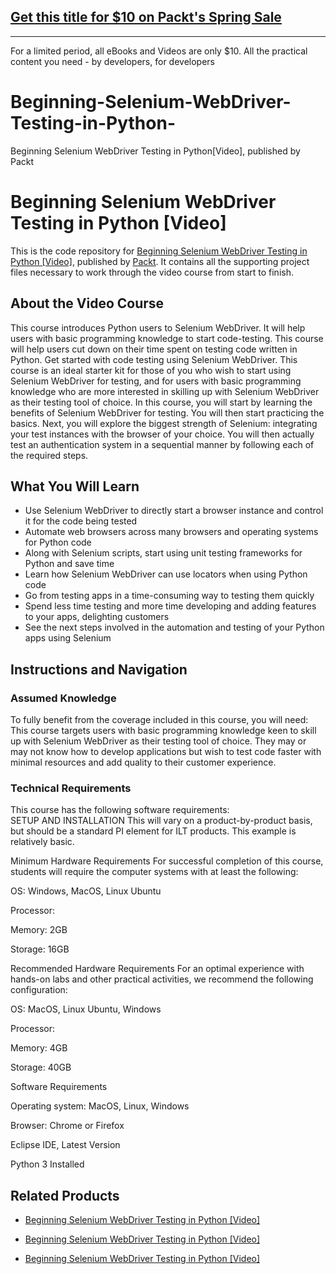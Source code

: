 ## [Get this title for $10 on Packt's Spring Sale](https://www.packt.com/V10630?utm_source=github&utm_medium=packt-github-repo&utm_campaign=spring_10_dollar_2022)
-----
For a limited period, all eBooks and Videos are only $10. All the practical content you need \- by developers, for developers

# Beginning-Selenium-WebDriver-Testing-in-Python-
Beginning Selenium WebDriver Testing in Python[Video], published by Packt
# Beginning Selenium WebDriver Testing in Python [Video]
This is the code repository for [Beginning Selenium WebDriver Testing in Python [Video]](https://www.packtpub.com/web-development/beginning-selenium-webdriver-testing-python-video?utm_source=github&utm_medium=repository&utm_campaign=9781789138580), published by [Packt](https://www.packtpub.com/?utm_source=github). It contains all the supporting project files necessary to work through the video course from start to finish.
## About the Video Course
This course introduces Python users to Selenium WebDriver. It will help users with basic programming knowledge to start code-testing. This course will help users cut down on their time spent on testing code written in Python. 
Get started with code testing using Selenium WebDriver. This course is an ideal starter kit for those of you who wish to start using Selenium WebDriver for testing, and for users with basic programming knowledge who are more interested in skilling up with Selenium WebDriver as their testing tool of choice. In this course, you will start by learning the benefits of Selenium WebDriver for testing. You will then start practicing the basics. Next, you will explore the biggest strength of Selenium: integrating your test instances with the browser of your choice. You will then actually test an authentication system in a sequential manner by following each of the required steps.

<H2>What You Will Learn</H2>
<DIV class=book-info-will-learn-text>
<UL>
<LI>Use Selenium WebDriver to directly start a browser instance and control it for the code being tested&nbsp; 
<LI>Automate web browsers across many browsers and operating systems for Python code 
<LI>Along with Selenium scripts, start using unit testing frameworks for Python and save time 
<LI>Learn how Selenium WebDriver can use locators when using Python code 
<LI>Go from testing apps in a time-consuming way to testing them quickly&nbsp; 
<LI>Spend less time testing and more time developing and adding features to your apps, delighting customers 
<LI>See the next steps involved in the automation and testing of your Python apps using Selenium </LI></UL></DIV>

## Instructions and Navigation
### Assumed Knowledge
To fully benefit from the coverage included in this course, you will need:<br/>
This course targets users with basic programming knowledge keen to skill up with Selenium WebDriver as their testing tool of choice. They may or may not know how to develop applications but wish to test code faster with minimal resources and add quality to their customer experience.
### Technical Requirements
This course has the following software requirements:<br/>
SETUP AND INSTALLATION
This will vary on a product-by-product basis, but should be a standard PI element for ILT products. This example is relatively basic.

Minimum Hardware Requirements
For successful completion of this course, students will require the computer systems with at least the following:


OS: Windows, MacOS, Linux Ubuntu



Processor: 



Memory: 2GB



Storage: 16GB


Recommended Hardware Requirements
For an optimal experience with hands-on labs and other practical activities, we recommend the following configuration:


OS: MacOS, Linux Ubuntu, Windows



Processor:  



Memory: 4GB



Storage: 40GB


Software Requirements

Operating system: MacOS, Linux, Windows



Browser: Chrome or Firefox



Eclipse IDE, Latest Version



Python 3 Installed

## Related Products
* [Beginning Selenium WebDriver Testing in Python [Video]](https://www.packtpub.com/web-development/beginning-selenium-webdriver-testing-python-video?utm_source=github&utm_medium=repository&utm_campaign=9781789138580)

* [Beginning Selenium WebDriver Testing in Python [Video]](https://www.packtpub.com/web-development/beginning-selenium-webdriver-testing-python-video?utm_source=github&utm_medium=repository&utm_campaign=9781789138580)

* [Beginning Selenium WebDriver Testing in Python [Video]](https://www.packtpub.com/web-development/beginning-selenium-webdriver-testing-python-video?utm_source=github&utm_medium=repository&utm_campaign=9781789138580)

